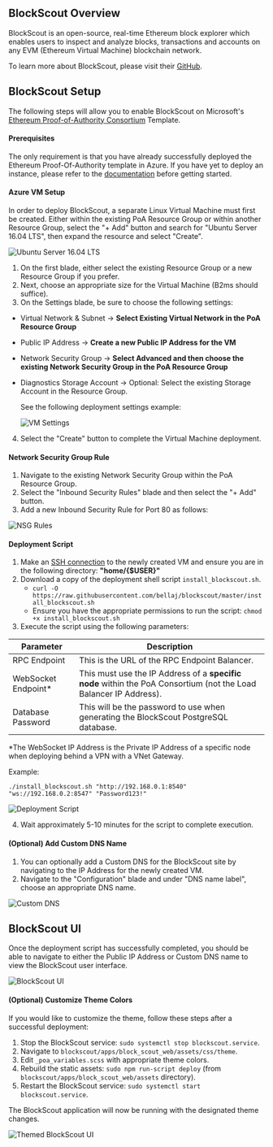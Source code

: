 ## BlockScout Overview

BlockScout is an open-source, real-time Ethereum block explorer which enables users to inspect and analyze blocks, transactions and accounts on any EVM (Ethereum Virtual Machine) blockchain network.

To learn more about BlockScout, please visit their [GitHub](https://github.com/poanetwork/blockscout).

## BlockScout Setup

The following steps will allow you to enable BlockScout on Microsoft's [Ethereum Proof-of-Authority Consortium](https://portal.azure.com/#create/microsoft-azure-blockchain.azure-blockchain-ethereumethereum-poa-consortium) Template.

#### Prerequisites

The only requirement is that you have already successfully deployed the Ethereum Proof-Of-Authority template in Azure. If you have yet to deploy an instance, please refer to the [documentation](https://docs.microsoft.com/azure/blockchain-workbench/ethereum-poa-deployment) before getting started.


#### Azure VM Setup

In order to deploy BlockScout, a separate Linux Virtual Machine must first be created. Either within the existing PoA Resource Group or within another Resource Group, select the "+ Add" button and search for "Ubuntu Server 16.04 LTS", then expand the resource and select "Create".

![Ubuntu Server 16.04 LTS](./media/ubuntu_vm.PNG)

1. On the first blade, either select the existing Resource Group or a new Resource Group if you prefer.
2. Next, choose an appropriate size for the Virtual Machine (B2ms should suffice).
3. On the Settings blade, be sure to choose the following settings:
 - Virtual Network & Subnet -> **Select Existing Virtual Network in the PoA Resource Group**
 - Public IP Address -> **Create a new Public IP Address for the VM**
 - Network Security Group -> **Select Advanced and then choose the existing Network Security Group in the PoA Resource Group**
 - Diagnostics Storage Account -> Optional: Select the existing Storage Account in the Resource Group.

    See the following deployment settings example:

    ![VM Settings](./media/vm_settings.PNG)

4. Select the "Create" button to complete the Virtual Machine deployment.

#### Network Security Group Rule

1. Navigate to the existing Network Security Group within the PoA Resource Group.
2. Select the "Inbound Security Rules" blade and then select the "+ Add" button.
3. Add a new Inbound Security Rule for Port 80 as follows:

![NSG Rules](./media/nsg_rule.PNG)

#### Deployment Script

1. Make an [SSH connection](https://docs.microsoft.com/en-us/azure/blockchain-workbench/ethereum-poa-deployment#ssh-access) to the newly created VM and ensure you are in the following directory: **"home/{$USER}"**
2. Download a copy of the deployment shell script `install_blockscout.sh`.
	- `curl -O https://raw.githubusercontent.com/bellaj/blockscout/master/install_blockscout.sh`
	- Ensure you have the appropriate permissions to run the script: `chmod +x install_blockscout.sh`
3. Execute the script using the following parameters:

| Parameter                                                      | Description                                                                                                      |
|----------------------------------------------------------------|------------------------------------------------------------------------------------------------------------------|
| RPC Endpoint                                          | This is the URL of the RPC Endpoint Balancer.                                                                     |
| WebSocket Endpoint*                                          | This must use the IP Address of a **specific node** within the PoA Consortium (not the Load Balancer IP Address). |
| Database Password                                              | This will be the password to use when generating the BlockScout PostgreSQL database.                             |


*The WebSocket IP Address is the Private IP Address of a specific node when deploying behind a VPN with a VNet Gateway.

Example:

`./install_blockscout.sh "http://192.168.0.1:8540" "ws://192.168.0.2:8547" "Password123!"`

![Deployment Script](./media/deployment_script.png)

4. Wait approximately 5-10 minutes for the script to complete execution.

#### (Optional) Add Custom DNS Name

1. You can optionally add a Custom DNS for the BlockScout site by navigating to the IP Address for the newly created VM.
2. Navigate to the "Configuration" blade and under "DNS name label", choose an appropriate DNS name.

![Custom DNS](./media/custom_dns.PNG)

## BlockScout UI

Once the deployment script has successfully completed, you should be able to navigate to either the Public IP Address or Custom DNS name to view the BlockScout user interface.

![BlockScout UI](./media/blockscout_ui.PNG)

#### (Optional) Customize Theme Colors

If you would like to customize the theme, follow these steps after a successful deployment:

1. Stop the BlockScout service: `sudo systemctl stop blockscout.service`.
2. Navigate to `blockscout/apps/block_scout_web/assets/css/theme`.
3. Edit `_poa_variables.scss` with appropriate theme colors.
4. Rebuild the static assets: `sudo npm run-script deploy` (from `blockscout/apps/block_scout_web/assets` directory).
5. Restart the BlockScout service: `sudo systemctl start blockscout.service`.

The BlockScout application will now be running with the designated theme changes.

![Themed BlockScout UI](./media/blockscout_ui_blue.PNG)
